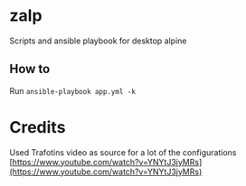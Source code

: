 # zalp
Scripts and ansible playbook for desktop alpine

## How to
Run `ansible-playbook app.yml -k`


# Credits
Used Trafotins video as source for a lot of the configurations [https://www.youtube.com/watch?v=YNYtJ3jyMRs](https://www.youtube.com/watch?v=YNYtJ3jyMRs)